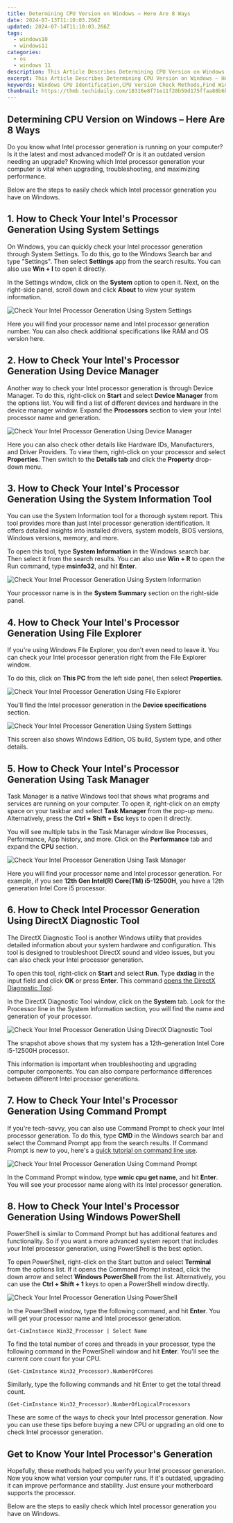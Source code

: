 ```yaml
---
title: Determining CPU Version on Windows – Here Are 8 Ways
date: 2024-07-13T11:10:03.266Z
updated: 2024-07-14T11:10:03.266Z
tags:
  - windows10
  - windows11
categories:
  - os
  - windows 11
description: This Article Describes Determining CPU Version on Windows – Here Are 8 Ways
excerpt: This Article Describes Determining CPU Version on Windows – Here Are 8 Ways
keywords: Windows CPU Identification,CPU Version Check Methods,Find Windows Processor Model,Discover Windows CPU Type,Determine Windows CPU Speed,Windows CPU Details Extraction,Uncover Windows CPU Info
thumbnail: https://thmb.techidaily.com/18316e8f71e11f28b59d175ffaa88b6b208294f15c9d92c3f00bf91d9310afa1.jpg
---
```


## Determining CPU Version on Windows – Here Are 8 Ways

 Do you know what Intel processor generation is running on your computer? Is it the latest and most advanced model? Or is it an outdated version needing an upgrade? Knowing which Intel processor generation your computer is vital when upgrading, troubleshooting, and maximizing performance.

 Below are the steps to easily check which Intel processor generation you have on Windows.

## 1\. How to Check Your Intel's Processor Generation Using System Settings

 On Windows, you can quickly check your Intel processor generation through System Settings. To do this, go to the Windows Search bar and type "Settings". Then select **Settings** app from the search results. You can also use **Win + I** to open it directly.

 In the Settings window, click on the **System** option to open it. Next, on the right-side panel, scroll down and click **About** to view your system information.

![Check Your Intel Processor Generation Using System Settings](https://static1.makeuseofimages.com/wordpress/wp-content/uploads/2023/07/check-your-intel-processor-generation-using-system-settings.jpg)

 Here you will find your processor name and Intel processor generation number. You can also check additional specifications like RAM and OS version here.

## 2\. How to Check Your Intel's Processor Generation Using Device Manager

 Another way to check your Intel processor generation is through Device Manager. To do this, right-click on **Start** and select **Device Manager** from the options list. You will find a list of different devices and hardware in the device manager window. Expand the **Processors** section to view your Intel processor name and generation.

![Check Your Intel Processor Generation Using Device Manager](https://static1.makeuseofimages.com/wordpress/wp-content/uploads/2023/07/check-your-intel-processor-generation-using-device-manager.jpg)

 Here you can also check other details like Hardware IDs, Manufacturers, and Driver Providers. To view them, right-click on your processor and select **Properties**. Then switch to the **Details tab** and click the **Property** drop-down menu.

## 3\. How to Check Your Intel's Processor Generation Using the System Information Tool

 You can use the System Information tool for a thorough system report. This tool provides more than just Intel processor generation identification. It offers detailed insights into installed drivers, system models, BIOS versions, Windows versions, memory, and more.

 To open this tool, type **System Information** in the Windows search bar. Then select it from the search results. You can also use **Win + R** to open the Run command, type **msinfo32**, and hit **Enter**.

![Check Your Intel Processor Generation Using System Information](https://static1.makeuseofimages.com/wordpress/wp-content/uploads/2023/07/check-your-intel-processor-generation-using-system-information.jpg)

 Your processor name is in the **System Summary** section on the right-side panel.

## 4\. How to Check Your Intel's Processor Generation Using File Explorer

 If you're using Windows File Explorer, you don't even need to leave it. You can check your Intel processor generation right from the File Explorer window.

 To do this, click on **This PC** from the left side panel, then select **Properties**.

![Check Your Intel Processor Generation Using File Explorer](https://static1.makeuseofimages.com/wordpress/wp-content/uploads/2023/07/check-your-intel-processor-generation-using-file-explorer.jpg)

 You'll find the Intel processor generation in the **Device specifications** section.

![Check Your Intel Processor Generation Using System Settings](https://static1.makeuseofimages.com/wordpress/wp-content/uploads/2023/07/check-your-intel-processor-generation-using-system-settings.jpg)

 This screen also shows Windows Edition, OS build, System type, and other details.

## 5\. How to Check Your Intel's Processor Generation Using Task Manager

 Task Manager is a native Windows tool that shows what programs and services are running on your computer. To open it, right-click on an empty space on your taskbar and select **Task Manager** from the pop-up menu. Alternatively, press the **Ctrl + Shift + Esc** keys to open it directly.

 You will see multiple tabs in the Task Manager window like Processes, Performance, App history, and more. Click on the **Performance** tab and expand the **CPU** section.

![Check Your Intel Processor Generation Using Task Manager](https://static1.makeuseofimages.com/wordpress/wp-content/uploads/2023/07/check-your-intel-processor-generation-using-task-manager.jpg)

 Here you will find your processor name and Intel processor generation. For example, if you see **12th Gen Intel(R) Core(TM) i5-12500H**, you have a 12th generation Intel Core i5 processor.

## 6\. How to Check Intel Processor Generation Using DirectX Diagnostic Tool

 The DirectX Diagnostic Tool is another Windows utility that provides detailed information about your system hardware and configuration. This tool is designed to troubleshoot DirectX sound and video issues, but you can also check your Intel processor generation.

 To open this tool, right-click on **Start** and select **Run**. Type **dxdiag** in the input field and click **OK** or press **Enter**. This command [opens the DirectX Diagnostic Tool](https://www.makeuseof.com/windows-11-open-directx-diagnostic-tool/).

 In the DirectX Diagnostic Tool window, click on the **System** tab. Look for the Processor line in the System Information section, you will find the name and generation of your processor.

![Check Your Intel Processor Generation Using DirectX Diagnostic Tool](https://static1.makeuseofimages.com/wordpress/wp-content/uploads/2023/07/check-your-intel-processor-generation-using-directx-diagnostic-tool.jpg)

 The snapshot above shows that my system has a 12th-generation Intel Core i5-12500H processor.

 This information is important when troubleshooting and upgrading computer components. You can also compare performance differences between different Intel processor generations.

## 7\. How to Check Your Intel's Processor Generation Using Command Prompt

 If you're tech-savvy, you can also use Command Prompt to check your Intel processor generation. To do this, type **CMD** in the Windows search bar and select the Command Prompt app from the search results. If Command Prompt is new to you, here's a [quick tutorial on command line use](https://www.makeuseof.com/tag/a-beginners-guide-to-the-windows-command-line/).

![Check Your Intel Processor Generation Using Command Prompt](https://static1.makeuseofimages.com/wordpress/wp-content/uploads/2023/07/check-your-intel-processor-generation-using-command-prompt.jpg)

 In the Command Prompt window, type **wmic cpu get name**, and hit **Enter**. You will see your processor name along with its Intel processor generation.

## 8\. How to Check Your Intel's Processor Generation Using Windows PowerShell

 PowerShell is similar to Command Prompt but has additional features and functionality. So if you want a more advanced system report that includes your Intel processor generation, using PowerShell is the best option.

 To open PowerShell, right-click on the Start button and select **Terminal** from the options list. If it opens the Command Prompt instead, click the down arrow and select **Windows PowerShell** from the list. Alternatively, you can use the **Ctrl + Shift + 1** keys to open a PowerShell window directly.

![Check Your Intel Processor Generation Using PowerShell](https://static1.makeuseofimages.com/wordpress/wp-content/uploads/2023/07/check-your-intel-processor-generation-using-powershell.jpg)

 In the PowerShell window, type the following command, and hit **Enter**. You will get your processor name and Intel processor generation.

`Get-CimInstance Win32_Processor | Select Name`

 To find the total number of cores and threads in your processor, type the following command in the PowerShell window and hit **Enter**. You'll see the current core count for your CPU.

`(Get-CimInstance Win32_Processor).NumberOfCores`

 Similarly, type the following commands and hit Enter to get the total thread count.

`(Get-CimInstance Win32_Processor).NumberOfLogicalProcessors`

 These are some of the ways to check your Intel processor generation. Now you can use these tips before buying a new CPU or upgrading an old one to check Intel processor generation.

## Get to Know Your Intel Processor's Generation

 Hopefully, these methods helped you verify your Intel processor generation. Now you know what version your computer runs. If it's outdated, upgrading it can improve performance and stability. Just ensure your motherboard supports the processor.

 Below are the steps to easily check which Intel processor generation you have on Windows.



<ins class="adsbygoogle"
      style="display:block"
      data-ad-client="ca-pub-7571918770474297"
      data-ad-slot="8358498916"
      data-ad-format="auto"
      data-full-width-responsive="true"></ins>

